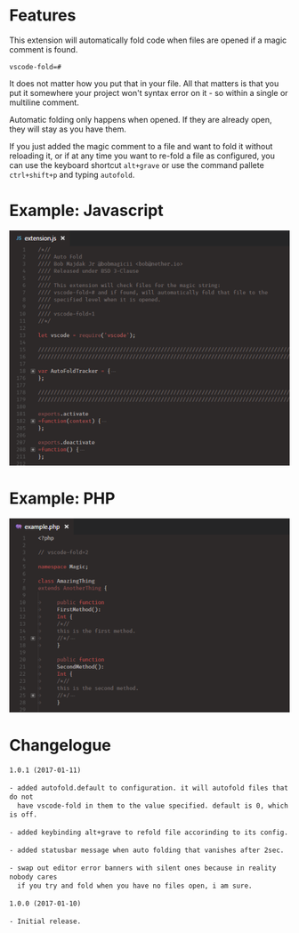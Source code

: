 # Features

This extension will automatically fold code when files are opened if a magic
comment is found.

	vscode-fold=#

It does not matter how you put that in your file. All that matters is that you
put it somewhere your project won't syntax error on it - so within a single
or multiline comment.

Automatic folding only happens when opened. If they are already open, they will
stay as you have them.

If you just added the magic comment to a file and want to fold it without
reloading it, or if at any time you want to re-fold a file as configured, you
can use the keyboard shortcut `alt+grave` or use the command pallete
`ctrl+shift+p` and typing `autofold`.

# Example: Javascript

![Javascript](images/example-js.png)

# Example: PHP

![Javascript](images/example-php.png)

# Changelogue

```
1.0.1 (2017-01-11)

- added autofold.default to configuration. it will autofold files that do not
  have vscode-fold in them to the value specified. default is 0, which is off.

- added keybinding alt+grave to refold file accorinding to its config.

- added statusbar message when auto folding that vanishes after 2sec.

- swap out editor error banners with silent ones because in reality nobody cares
  if you try and fold when you have no files open, i am sure.

1.0.0 (2017-01-10)

- Initial release.
```
